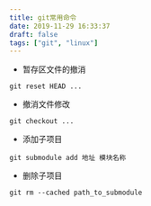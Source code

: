 ```yaml
---
title: git常用命令
date: 2019-11-29 16:33:37
draft: false
tags: ["git", "linux"]
---
```

* 暂存区文件的撤消 
```shell
git reset HEAD ... 
```

* 撤消文件修改 
```shell
git checkout ...
```

* 添加子项目
```shell
git submodule add 地址 模块名称
```

* 删除子项目
```shell
git rm --cached path_to_submodule
```